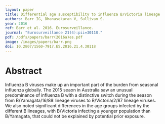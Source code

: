 ```yaml
---
layout: paper
title: Differential age susceptibility to influenza B/Victoria lineage viruses in the 2015 Australian influenza season
authors: Barr IG, Dhanasekaran V, Sullivan S.  
year: 2016
ref: Barr et al. 2016. Eurosurveillance.
journal: "Eurosurveillance 21(4):pii=30118."
pdf: /pdfs/papers/barr(2016a)es.pdf
image: /images/papers/barr.png
doi: 10.2807/1560-7917.ES.2016.21.4.30118
---
```


# Abstract

Influenza B viruses make up an important part of the burden from seasonal influenza globally. The 2015 seaon in Australia saw an unusual predominance of influenza B with a distinctive switch during the season from B/Yamagata/16/88 lineage viruses to B/Victoria/2/87 lineage viruses. We also noted significant differences in the age groups infected by the different B lineages, with B/Victoria infecting a younger population than B/Yamagata, that could not be explained by potential prior exposure.
